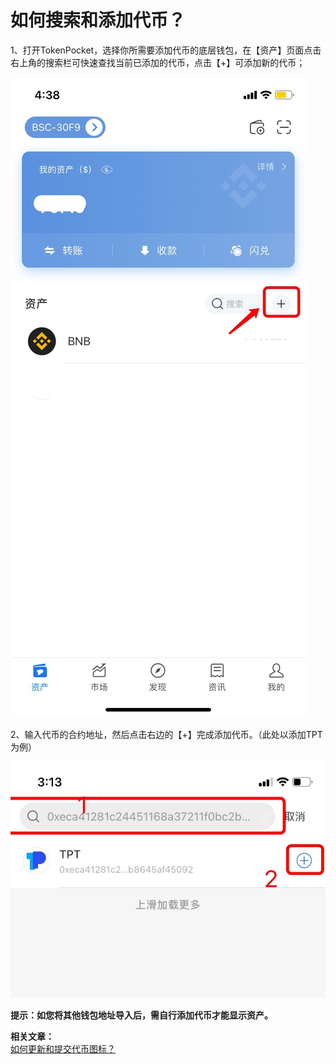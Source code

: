 # 如何搜索和添加代币？

1、打开TokenPocket，选择你所需要添加代币的底层钱包，在【资产】页面点击右上角的搜索栏可快速查找当前已添加的代币，点击【+】可添加新的代币；

![](../.gitbook/assets/sou-suo-1.jpg)

2、输入代币的合约地址，然后点击右边的【+】完成添加代币。（此处以添加TPT为例）

![](../.gitbook/assets/sou-suo-.jpg)

**提示：如您将其他钱包地址导入后，需自行添加代币才能显示资产。**

**相关文章：**  
[如何更新和提交代币图标？](https://tphelp.gitbook.io/cn/wallet-operation/submit-token)



